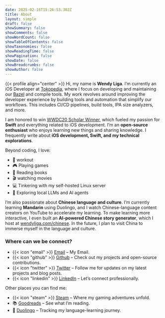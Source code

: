 ```yaml
---
date: 2025-02-16T15:26:53.302Z
title: About
layout: simple
draft: false
showSummary: false
showComments: false
showWordCount: false
showTableOfContents: false
showTaxonomies: false
showReadingTime: false
showPagination: false
showDate: false
showBreadcrumbs: false
showAuthor: false
---
```


{{< profile align="center" >}}
Hi, my name is **Wendy Liga**. I’m currently an iOS Developer at [Tokopedia](https://www.tokopedia.com), where I focus on developing and maintaining our [Bazel](https://bazel.build) and compile tools. My work revolves around improving the developer experience by building tools and automation that simplify our workflows. This includes CI/CD pipelines, build tools, IPA size analyzers, and more.

I am honored to win [WWDC20 Scholar Winner](https://www.wwdcscholars.com/s/130CBC3A-A4A0-48FB-AA81-674A41E5C309), which fueled my passion for **Swift** and everything related to iOS development. I’m an **open-source enthusiast** who enjoys learning new things and sharing knowledge. I frequently write about **iOS development, Swift, and my technical explorations**.

Beyond coding, I love:
- 💪 workout
- 🎮 Playing games
- 📖 Reading books
- 🎬 watching movies
- 💻 Tinkering with my self-hosted Linux server
- 🤖 Exploring local LLMs and AI agents

I’m also passionate about **Chinese language and culture**. I’m currently learning **Mandarin** using Duolingo, and I watch Chinese-language content creators on YouTube to accelerate my learning. To make learning more interactive, I even built an **AI-powered Chinese story generator**, which I host at [wendyliga.com/chinese](https://www.wendyliga.com/chinese). In the future, I plan to visit China to immerse myself in the language and culture.

### Where can we be connect?
- {{< icon "email" >}} [Email](mailto:me@wendyliga.com) – My Email.
- {{< icon "github" >}} [Github](https://github.com/wendyliga) – Check out my projects and open-source contributions.
- {{< icon "twitter" >}} [Twitter](https://twitter.com/wendyliga) – Follow me for updates on my latest projects and blog posts.
- {{< icon "linkedin" >}} [LinkedIn](https://www.linkedin.com/in/wendy-liga/) – Let’s connect professionally.

Other places you can find me:
- {{< icon "steam" >}} [Steam](https://steamcommunity.com/id/GrabThisRice) – Where my gaming adventures unfold.
- 📚 [Goodreads](https://www.goodreads.com/user/show/117039996-wendy-liga) – See what I’m reading.
- 🦉 [Duolingo](https://www.duolingo.com/profile/wendyliga?via=share_profile_qr) – Tracking my language-learning journey.



